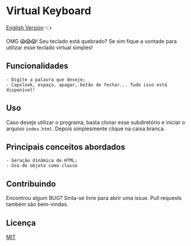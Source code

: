 # Virtual Keyboard

<a href="https://github.com/ItaloPussi/simpleProjectsJS/blob/master/virtualKeyboard/readme.md">English Version</a> 👈

OMG 😱😱😱! Seu teclado está quebrado? Se sim fique a vontade para utilizar esse teclado virtual simples!

## Funcionalidades
    - Digite a palavra que deseje;
    - Capslook, espaço, apagar, botão de fechar... Tudo isso está disponível!

## Uso
Caso deseje utilizar o programa, basta clonar esse subdiretório e iniciar o arquivo ```index.html```. Depois simplesmente clique na caixa branca.

## Principais conceitos abordados
	- Geração dinâmica de HTML;
    - Uso de objeto como classe

## Contribuindo
Encontrou algum BUG? Sinta-se livre para abrir uma issue. Pull requests também são bem-vindas.

## Licença
[MIT](https://choosealicense.com/licenses/mit/)
